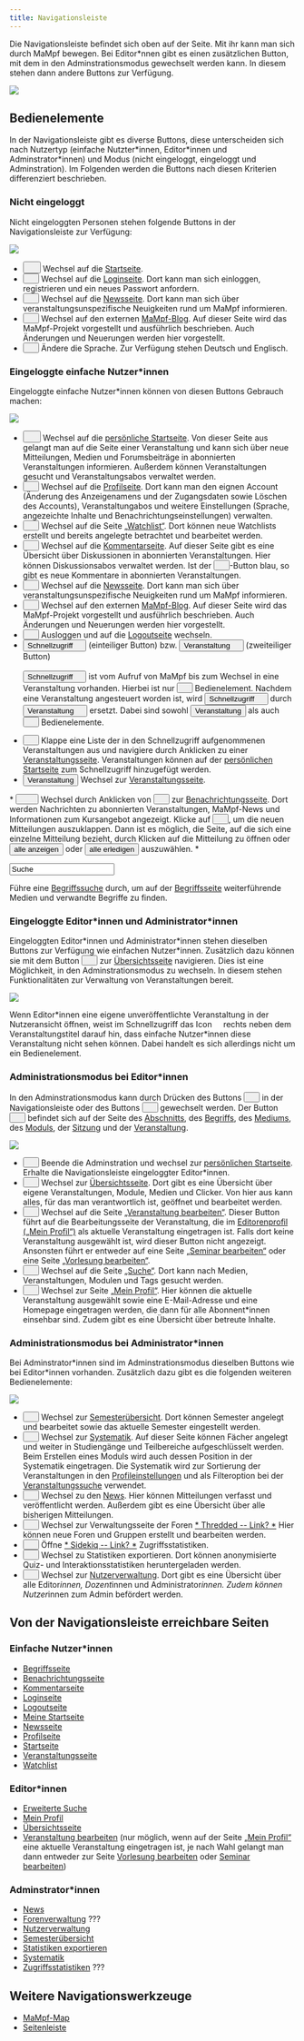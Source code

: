 ```yaml
---
title: Navigationsleiste
---
```

Die Navigationsleiste befindet sich oben auf der Seite. Mit ihr kann man sich durch MaMpf bewegen. Bei Editor\*nnen gibt es einen zusätzlichen Button, mit dem in den Adminstrationsmodus gewechselt werden kann. In diesem stehen dann andere Buttons zur Verfügung.

![](/img/Lektionen_navbar.png)

## Bedienelemente
In der Navigationsleiste gibt es diverse Buttons, diese unterscheiden sich nach Nutzertyp (einfache Nutzter\*innen, Editor\*innen und Adminstrator\*innen) und Modus (nicht eingeloggt, eingeloggt und Adminstration). Im Folgenden werden die Buttons nach diesen Kriterien differenziert beschrieben.

### Nicht eingeloggt
Nicht eingeloggten Personen stehen folgende Buttons in der Navigationsleiste zur Verfügung:

![](/img/navbar_logged_out.png)

* <button name="button"><a href="/mampf/de/mampf-pages/home-page" target="_self"><img src="https://media.githubusercontent.com/media/MaMpf-HD/mampf/docs/docs/static/img/mampf-logo.png" width="15" height="15"/></a></button> Wechsel auf die <a href="/mampf/de/mampf-pages/home-page" target="_self">Startseite</a>.
* <button name="button"><a href="/mampf/de/mampf-pages/login" target="_self"><img src="https://media.githubusercontent.com/media/MaMpf-HD/mampf/docs/docs/static/img/sign-in-alt-solid.png" width="12" height="12"/></a></button> Wechsel auf die <a href="/mampf/de/mampf-pages/login" target="_self">Loginseite</a>. Dort kann man sich einloggen, registrieren und ein neues Passwort anfordern.
* <button name="button"><a href="/mampf/de/mampf-pages/news" target="_self"><img src="https://media.githubusercontent.com/media/MaMpf-HD/mampf/docs/docs/static/img/newspaper-regular.png" width="12" height="12"/></a></button> Wechsel auf die <a href="/mampf/de/mampf-pages/news" target="_self">Newsseite</a>. Dort kann man sich über veranstaltungsunspezifische Neuigkeiten rund um MaMpf informieren.
* <button name="button"><a href="https://mampf.blog/" target="_self"><img src="https://media.githubusercontent.com/media/MaMpf-HD/mampf/docs/docs/static/img/blog-solid.png" width="12" height="12"/></a></button> Wechsel auf den externen <a href="https://mampf.blog/" target="_self">MaMpf-Blog</a>. Auf dieser Seite wird das MaMpf-Projekt vorgestellt und ausführlich beschrieben. Auch Änderungen und Neuerungen werden hier vorgestellt.
* <button name="button"><img src="https://media.githubusercontent.com/media/MaMpf-HD/mampf/docs/docs/static/img/language-solid.png" width="12" height="12"/></button> Ändere die Sprache. Zur Verfügung stehen Deutsch und Englisch.

### Eingeloggte einfache Nutzer*innen
Eingeloggte einfache Nutzer\*innen können von diesen Buttons Gebrauch machen:

![](/img/navbar_generic.png)

* <button name="button"><a href="/mampf/de/mampf-pages/my-home-page" target="_self"><img src="https://media.githubusercontent.com/media/MaMpf-HD/mampf/docs/docs/static/img/mampf-logo.png" width="15" height="15"/></a></button> Wechsel auf die <a href="/mampf/de/mampf-pages/my-home-page" target="_self">persönliche Startseite</a>. Von dieser Seite aus gelangt man auf die Seite einer Veranstaltung und kann sich über neue Mitteilungen, Medien und Forumsbeiträge in abonnierten Veranstaltungen informieren. Außerdem können Veranstaltungen gesucht und Veranstaltungsabos verwaltet werden.
* <button name="button"><a href="/mampf/de/mampf-pages/profile" target="_self"><img src="https://media.githubusercontent.com/media/MaMpf-HD/mampf/docs/docs/static/img/user-cog-solid.png" width="12" height="12"/></a></button> Wechsel auf die <a href="/mampf/de/mampf-pages/profile" target="_self">Profilseite</a>. Dort kann man den eignen Account (Änderung des Anzeigenamens und der Zugangsdaten sowie Löschen des Accounts), Veranstaltungabos und weitere Einstellungen (Sprache, angezeichte Inhalte und Benachrichtungseinstellungen) verwalten.
* <button name="button"><a href="/mampf/de/mampf-pages/watchlist" target="_self"><img src="https://media.githubusercontent.com/media/MaMpf-HD/mampf/docs/docs/static/img/list-solid.png" width="12" height="12"/></a></button> Wechsel auf die Seite <a href="/mampf/de/mampf-pages/watchlist" target="_self">„Watchlist“</a>. Dort können neue Watchlists erstellt und bereits angelegte betrachtet und bearbeitet werden.
* <button name="button"><a href="/mampf/de/mampf-pages/comments" target="_self"><img src="https://media.githubusercontent.com/media/MaMpf-HD/mampf/docs/docs/static/img/comments-regular.png" width="12" height="12"/></a></button> Wechsel auf die <a href="/mampf/de/mampf-pages/comments" target="_self">Kommentarseite</a>. Auf dieser Seite gibt es eine Übersicht über Diskussionen in abonnierten Veranstaltungen. Hier können Diskussionsabos verwaltet werden. Ist der <button name="button"><img src="https://media.githubusercontent.com/media/MaMpf-HD/mampf/docs/docs/static/img/comments-regular-blue.png" width="12" height="12"/></button>-Button blau, so gibt es neue Kommentare in abonnierten Veranstaltungen.
* <button name="button"><a href="/mampf/de/mampf-pages/news" target="_self"><img src="https://media.githubusercontent.com/media/MaMpf-HD/mampf/docs/docs/static/img/newspaper-regular.png" width="12" height="12"/></a></button> Wechsel auf die <a href="/mampf/de/mampf-pages/news" target="_self">Newsseite</a>. Dort kann man sich über veranstaltungsunspezifische Neuigkeiten rund um MaMpf informieren.
* <button name="button"><a href="https://mampf.blog/" target="_self"><img src="https://media.githubusercontent.com/media/MaMpf-HD/mampf/docs/docs/static/img/blog-solid.png" width="12" height="12"/></a></button> Wechsel auf den externen <a href="https://mampf.blog/" target="_self">MaMpf-Blog</a>. Auf dieser Seite wird das MaMpf-Projekt vorgestellt und ausführlich beschrieben. Auch Änderungen und Neuerungen werden hier vorgestellt.
* <button name="button"><a href="/mampf/de/mampf-pages/logout" target="_self"><img src="https://media.githubusercontent.com/media/MaMpf-HD/mampf/docs/docs/static/img/sign-out-alt-solid.png" width="12" height="12"/></a></button> Ausloggen und auf die <a href="/mampf/de/mampf-pages/logout" target="_self">Logoutseite</a> wechseln.
* <button name="button">Schnellzugriff <img src="https://media.githubusercontent.com/media/MaMpf-HD/mampf/docs/docs/static/img/arrow-drop-down.png" width="12" height="12"/></button>   (einteiliger Button) bzw. <button name="button">Veranstaltung <img src="https://media.githubusercontent.com/media/MaMpf-HD/mampf/docs/docs/static/img/arrow-drop-down.png" width="12" height="12"/></button> (zweiteiliger Button) <br></br>
<button name="button">Schnellzugriff <img src="https://media.githubusercontent.com/media/MaMpf-HD/mampf/docs/docs/static/img/arrow-drop-down.png" width="12" height="12"/></button> ist vom Aufruf von MaMpf bis zum Wechsel in eine Veranstaltung vorhanden. Hierbei ist nur <button name="button"><img src="https://media.githubusercontent.com/media/MaMpf-HD/mampf/docs/docs/static/img/arrow-drop-down.png" width="12" height="12"/></button> Bedienelement. Nachdem eine Veranstaltung angesteuert worden ist, wird <button name="button">Schnellzugriff <img src="https://media.githubusercontent.com/media/MaMpf-HD/mampf/docs/docs/static/img/arrow-drop-down.png" width="12" height="12"/></button> durch <button name="button">Veranstaltung <img src="https://media.githubusercontent.com/media/MaMpf-HD/mampf/docs/docs/static/img/arrow-drop-down.png" width="12" height="12"/></button> ersetzt. Dabei sind sowohl <button name="button">Veranstaltung</button> als auch <button name="button"><img src="https://media.githubusercontent.com/media/MaMpf-HD/mampf/docs/docs/static/img/arrow-drop-down.png" width="12" height="12"/></button> Bedienelemente.
<ul>
 <li> <button name="button"><img src="https://media.githubusercontent.com/media/MaMpf-HD/mampf/docs/docs/static/img/arrow-drop-down.png" width="12" height="12"/></button> Klappe eine Liste der in den Schnellzugriff aufgenommenen Veranstaltungen aus und navigiere durch Anklicken zu einer <a href="/mampf/de/mampf-pages/event-series" target="_self">Veranstaltungsseite</a>. Veranstaltungen können auf der <a href="/mampf/de/mampf-pages/my-home-page" target="_self">persönlichen Startseite</a> zum Schnellzugriff hinzugefügt werden.</li>
 <li> <a href="/mampf/de/mampf-pages/event-series" target="_self"><button name="button">Veranstaltung</button></a> Wechsel zur <a href="/mampf/de/mampf-pages/event-series" target="_self">Veranstaltungsseite</a>.</li>
</ul>
* <a href="/mampf/de/mampf-pages/notifications" target="_self"><button name="button"><img src="https://media.githubusercontent.com/media/MaMpf-HD/mampf/docs/docs/static/img/bell-regular.png" width="12" height="12"/><img src="https://media.githubusercontent.com/media/MaMpf-HD/mampf/docs/docs/static/img/arrow-drop-down.png" width="12" height="12"/></button></a> Wechsel durch Anklicken von <a href="/mampf/de/mampf-pages/notifications" target="_self"><button name="button"><img src="https://media.githubusercontent.com/media/MaMpf-HD/mampf/docs/docs/static/img/bell-regular.png" width="12" height="12"/></button></a> zur <a href="/mampf/de/mampf-pages/notifications" target="_self">Benachrichtungsseite</a>. Dort werden Nachrichten zu abonnierten Veranstaltungen, MaMpf-News und Informationen zum Kursangebot angezeigt. Klicke auf <button name="button"><img src="https://media.githubusercontent.com/media/MaMpf-HD/mampf/docs/docs/static/img/arrow-drop-down.png" width="12" height="12"/></button>, um die neuen Mitteilungen auszuklappen. Dann ist es möglich, die Seite, auf die sich eine einzelne Mitteilung bezieht, durch Klicken auf die Mitteilung zu öffnen oder <a href="/mampf/de/mampf-pages/notifications" target="_self"><button name="button">alle anzeigen</button></a> oder <button name="button">alle erledigen</button> auszuwählen.
* <form><p><label for="fname"></label><input type="text" id="fname" name="fname" value="Suche"></input></p></form> Führe eine <a href="/mampf/de/mampf-pages/search-results" target="_self">Begriffssuche</a> durch, um auf der <a href="/mampf/de/mampf-pages/tag" target="_self">Begriffsseite</a> weiterführende Medien und verwandte Begriffe zu finden.

### Eingeloggte Editor\*innen und Administrator\*innen

Eingeloggten Editor\*innen und Administrator\*innen stehen dieselben Buttons zur Verfügung wie einfachen Nutzer\*innen. Zusätzlich dazu können sie mit dem Button <a href="/mampf/de/mampf-pages/ed-overview" target="_self"><button name="button"><img src="https://media.githubusercontent.com/media/MaMpf-HD/mampf/docs/docs/static/img/tools-solid.png" width="12" height="12"/></button></a> zur <a href="/mampf/de/mampf-pages/ed-overview" target="_self">Übersichtsseite</a> navigieren. Dies ist eine Möglichkeit, in den Adminstrationsmodus zu wechseln. In diesem stehen Funktionalitäten zur Verwaltung von Veranstaltungen bereit.

![](/img/navbar_ed.png)

Wenn Editor\*innen eine eigene unveröffentlichte Veranstaltung in der Nutzeransicht öffnen, weist im Schnellzugriff das Icon <img src="https://media.githubusercontent.com/media/MaMpf-HD/mampf/docs/docs/static/img/eye-slash-solid-red.png" width="12" height="12"/> rechts neben dem Veranstaltungstitel darauf hin, dass einfache Nutzer\*innen diese Veranstaltung nicht sehen können. Dabei handelt es sich allerdings nicht um ein Bedienelement.

### Administrationsmodus bei Editor\*innen

In den Adminstrationsmodus kann durch Drücken des Buttons <button name="button"><img src="https://media.githubusercontent.com/media/MaMpf-HD/mampf/docs/docs/static/img/tools-solid.png" width="12" height="12"/></button> in der Navigationsleiste oder des Buttons <button name="button"><img src="https://media.githubusercontent.com/media/MaMpf-HD/mampf/docs/docs/static/img/edit-regular.png" width="12" height="12"/></button> gewechselt werden. Der Button <button name="button"><img src="https://media.githubusercontent.com/media/MaMpf-HD/mampf/docs/docs/static/img/edit-regular.png" width="12" height="12"/></button> befindet sich auf der Seite des [Abschnitts](section), des [Begriffs](tag), des [Mediums](medium), des [Moduls](module), der [Sitzung](session) und der [Veranstaltung](event-series.md).

![](/img/navbar_ed_ad.png)

* <a href="/mampf/de/mampf-pages/my-home-page" target="_self"><button name="button"><img src="https://media.githubusercontent.com/media/MaMpf-HD/mampf/docs/docs/static/img/mampf-logo.png" width="12" height="12"/></button></a> Beende die Adminstration und wechsel zur <a href="/mampf/de/mampf-pages/my-home-page" target="_self">persönlichen Startseite</a>. Erhalte die Navigationsleiste eingeloggter Editor*innen.
* <a href="/mampf/de/mampf-pages/ed-overview" target="_self"><button name="button"><img src="https://media.githubusercontent.com/media/MaMpf-HD/mampf/docs/docs/static/img/home-solid.png" width="12" height="12"/></button></a> Wechsel zur <a href="/mampf/de/mampf-pages/ed-overview" target="_self">Übersichtsseite</a>. Dort gibt es eine Übersicht über eigene Veranstaltungen, Module, Medien und Clicker. Von hier aus kann alles, für das man verantwortlich ist, geöffnet und bearbeitet werden.
* <a href="/mampf/de/mampf-pages/ed-edit-event-series" target="_self"><button name="button"><img src="https://media.githubusercontent.com/media/MaMpf-HD/mampf/docs/docs/static/img/chalkboard-user-solid.png" width="12" height="12"/></button></a> Wechsel auf die Seite <a href="/mampf/de/mampf-pages/ed-edit-event-series" target="_self">„Veranstaltung bearbeiten“</a>. Dieser Button führt auf die Bearbeitungsseite der Veranstaltung, die im <a href="/mampf/de/mampf-pages/ed-profile" target="_self">Editorenprofil („Mein Profil“)</a> als aktuelle Veranstaltung eingetragen ist. Falls dort keine Veranstaltung ausgewählt ist, wird dieser Button nicht angezeigt. Ansonsten führt er entweder auf eine Seite <a href="/mampf/de/mampf-pages/ed-edit-seminar" target="_self">„Seminar bearbeiten“</a> oder eine Seite <a href="/mampf/de/mampf-pages/ed-edit-lecture" target="_self">„Vorlesung bearbeiten“</a>.
* <a href="/mampf/de/mampf-pages/ed-search-extended" target="_self"><button name="button"><img src="https://media.githubusercontent.com/media/MaMpf-HD/mampf/docs/docs/static/img/magnifying-glass-solid.png" width="12" height="12"/></button></a> Wechsel auf die Seite <a href="/mampf/de/mampf-pages/ed-search-extended" target="_self">„Suche“</a>. Dort kann nach Medien, Veranstaltungen, Modulen und Tags gesucht werden.
* <a href="/mampf/de/mampf-pages/ed-profile" target="_self"><button name="button"><img src="https://media.githubusercontent.com/media/MaMpf-HD/mampf/docs/docs/static/img/user-solid.png" width="12" height="12"/></button></a>  Wechsel zur Seite <a href="/mampf/de/mampf-pages/ed-profile" target="_self">„Mein Profil“</a>. Hier können die aktuelle Veranstaltung ausgewählt sowie eine E-Mail-Adresse und eine Homepage eingetragen werden, die dann für alle Abonnent*innen einsehbar sind. Zudem gibt es eine Übersicht über betreute Inhalte.

### Administrationsmodus bei Administrator\*innen
Bei Adminstrator\*innen sind im Adminstrationsmodus dieselben Buttons wie bei Editor\*innen vorhanden. Zusätzlich dazu gibt es die folgenden weiteren Bedienelemente:

![](/img/navbar_ad_ad.png)

* <a href="/mampf/de/mampf-pages/ad-semester-overview" target="_self"><button name="button"><img src="https://media.githubusercontent.com/media/MaMpf-HD/mampf/docs/docs/static/img/calendar-alt-regular.png" width="12" height="12"/></button></a> Wechsel zur <a href="/mampf/de/mampf-pages/ad-semester-overview" target="_self">Semesterübersicht</a>. Dort können Semester angelegt und bearbeitet sowie das aktuelle Semester eingestellt werden.
* <a href="/mampf/de/mampf-pages/ad-systematics" target="_self"><button name="button"><img src="https://media.githubusercontent.com/media/MaMpf-HD/mampf/docs/docs/static/img/clipboard-list-solid.png" width="12" height="12"/></button></a> Wechsel zur <a href="/mampf/de/mampf-pages/ad-systematics" target="_self">Systematik</a>. Auf dieser Seite können Fächer angelegt und weiter in Studiengänge und Teilbereiche aufgeschlüsselt werden. Beim Erstellen eines Moduls wird auch dessen Position in der Systematik eingetragen. Die Systematik wird zur Sortierung der Veranstaltungen in den <a href="/mampf/de/mampf-pages/profile" target="_self">Profileinstellungen</a> und als Filteroption bei der <a href="/mampf/de/mampf-pages/ed-search-extended" target="_self">Veranstaltungssuche</a> verwendet.
* <a href="/mampf/de/mampf-pages/ad-news" target="_self"><button name="button"><img src="https://media.githubusercontent.com/media/MaMpf-HD/mampf/docs/docs/static/img/newspaper-regular.png" width="12" height="12"/></button></a> Wechsel zu den <a href="/mampf/de/mampf-pages/ad-news" target="_self">News</a>. Hier können Mitteilungen verfasst und veröffentlicht werden. Außerdem gibt es eine Übersicht über alle bisherigen Mitteilungen.
* <button name="button"><img src="https://media.githubusercontent.com/media/MaMpf-HD/mampf/docs/docs/static/img/comment-alt-solid.png" width="12" height="12"/></button> Wechsel zur Verwaltungsseite der Foren <a href="https://github.com/thredded/thredded" target="_self">* Thredded -- Link? *</a> Hier können neue Foren und Gruppen erstellt und bearbeiten werden.
* <button name="button"><img src="https://media.githubusercontent.com/media/MaMpf-HD/mampf/docs/docs/static/img/chart-line-solid.png" width="12" height="12"/></button> Öffne <a href="https://sidekiq.org/" target="_self">* Sidekiq -- Link? *</a> Zugriffsstatistiken.
* <button name="button"><img src="https://media.githubusercontent.com/media/MaMpf-HD/mampf/docs/docs/static/img/download-solid.png" width="12" height="12"/></button> Wechsel zu Statistiken exportieren. Dort können anonymisierte Quiz- und Interaktionsstatistiken heruntergeladen werden.
* <a href="/mampf/de/mampf-pages/ad-manage-users" target="_self"><button name="button"><img src="https://media.githubusercontent.com/media/MaMpf-HD/mampf/docs/docs/static/img/users-cog-solid-1.png" width="12" height="12"/></button></a> Wechsel zur <a href="/mampf/de/mampf-pages/ad-manage-users" target="_self">Nutzerverwaltung</a>. Dort gibt es eine Übersicht über alle Editor*innen, Dozent*innen und Administrator*innen. Zudem können Nutzer*innen zum Admin befördert werden.

## Von der Navigationsleiste erreichbare Seiten
### Einfache Nutzer\*innen
* [Begriffsseite](tag.md)
* [Benachrichtungsseite](notifications.md)
* [Kommentarseite](comments.md)
* [Loginseite](login.md)
* [Logoutseite](logout.md)
* [Meine Startseite](my-home-page.md)
* [Newsseite](news.md)
* [Profilseite](profile.md)
* [Startseite](home-page.md)
* [Veranstaltungsseite](event-series.md)
* [Watchlist](watchlist)

### Editor\*innen
* [Erweiterte Suche](ed-search-extended)
* [Mein Profil](ed-profile)
* [Übersichtsseite](ed-overview)
* [Veranstaltung bearbeiten](ed-edit-event-series) (nur möglich, wenn auf der Seite [„Mein Profil“](ed-profile) eine aktuelle Veranstaltung eingetragen ist, je nach Wahl gelangt man dann entweder zur Seite [Vorlesung bearbeiten](ed-edit-lecture) oder [Seminar bearbeiten](ed-edit-seminar))

### Adminstrator\*innen
* [News](ad-news)
* [Forenverwaltung](ad-manage-forums) ???
* [Nutzerverwaltung](ad-manage-users)
* [Semesterübersicht](ad-semester-overview)
* [Statistiken exportieren](ad-export-stats)
* [Systematik](ad-systematics)
* [Zugriffsstatistiken](ad-stats) ???

## Weitere Navigationswerkzeuge
* [MaMpf-Map](mampf-maps.md)
* [Seitenleiste](sidebar.md)
